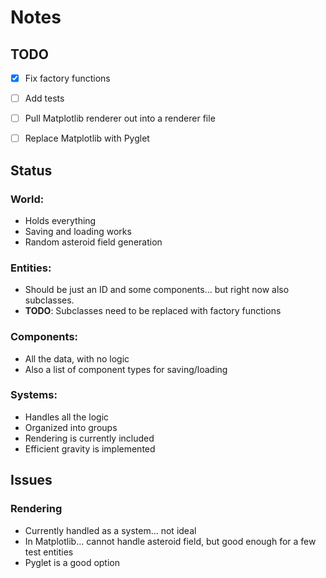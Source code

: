 # Notes

## TODO
- [x] Fix factory functions 
- [ ] Add tests 
- [ ] Pull Matplotlib renderer out into a renderer file
- [ ] Replace Matplotlib with Pyglet



## Status

### World: 
- Holds everything
- Saving and loading works
- Random asteroid field generation

### Entities: 
- Should be just an ID and some components... but right now also subclasses.  
- **TODO**: Subclasses need to be replaced with factory functions

### Components: 
- All the data, with no logic
- Also a list of component types for saving/loading

### Systems:
- Handles all the logic
- Organized into groups
- Rendering is currently included
- Efficient gravity is implemented




## Issues

### Rendering
- Currently handled as a system... not ideal
- In Matplotlib... cannot handle asteroid field, but good enough for a few test entities
- Pyglet is a good option